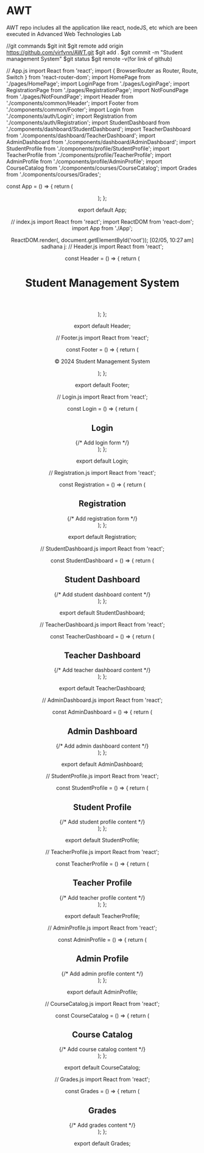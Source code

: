 # AWT
AWT repo includes all the application like react, nodeJS, etc which are been executed in Advanced Web Technologies Lab



//git commands
$git init
$git remote add origin https://github.com/virfvnn/AWT.git
$git add .
$git commit -m "Student management System"
$git status
$git remote -v(for link of github)


 // App.js
import React from 'react';
import { BrowserRouter as Router, Route, Switch } from 'react-router-dom';
import HomePage from './pages/HomePage';
import LoginPage from './pages/LoginPage';
import RegistrationPage from './pages/RegistrationPage';
import NotFoundPage from './pages/NotFoundPage';
import Header from './components/common/Header';
import Footer from './components/common/Footer';
import Login from './components/auth/Login';
import Registration from './components/auth/Registration';
import StudentDashboard from './components/dashboard/StudentDashboard';
import TeacherDashboard from './components/dashboard/TeacherDashboard';
import AdminDashboard from './components/dashboard/AdminDashboard';
import StudentProfile from './components/profile/StudentProfile';
import TeacherProfile from './components/profile/TeacherProfile';
import AdminProfile from './components/profile/AdminProfile';
import CourseCatalog from './components/courses/CourseCatalog';
import Grades from './components/courses/Grades';

const App = () => {
    return (
        <Router>
            <Header />
            <Switch>
                <Route exact path="/" component={HomePage} />
                <Route exact path="/login" component={LoginPage} />
                <Route exact path="/registration" component={RegistrationPage} />
                <Route exact path="/auth/login" component={Login} />
                <Route exact path="/auth/registration" component={Registration} />
                <Route exact path="/dashboard/student" component={StudentDashboard} />
                <Route exact path="/dashboard/teacher" component={TeacherDashboard} />
                <Route exact path="/dashboard/admin" component={AdminDashboard} />
                <Route exact path="/profile/student" component={StudentProfile} />
                <Route exact path="/profile/teacher" component={TeacherProfile} />
                <Route exact path="/profile/admin" component={AdminProfile} />
                <Route exact path="/courses/catalog" component={CourseCatalog} />
                <Route exact path="/courses/grades" component={Grades} />
                <Route component={NotFoundPage} />
            </Switch>
            <Footer />
        </Router>
    );
};

export default App;

// index.js
import React from 'react';
import ReactDOM from 'react-dom';
import App from './App';

ReactDOM.render(<App />, document.getElementById('root'));
[02/05, 10:27 am] sadhana j: // Header.js
import React from 'react';

const Header = () => {
    return (
        <header>
            <h1>Student Management System</h1>
        </header>
    );
};

export default Header;

// Footer.js
import React from 'react';

const Footer = () => {
    return (
        <footer>
            <p>© 2024 Student Management System</p>
        </footer>
    );
};

export default Footer;

// Login.js
import React from 'react';

const Login = () => {
    return (
        <div>
            <h2>Login</h2>
            {/* Add login form */}
        </div>
    );
};

export default Login;

// Registration.js
import React from 'react';

const Registration = () => {
    return (
        <div>
            <h2>Registration</h2>
            {/* Add registration form */}
        </div>
    );
};

export default Registration;

// StudentDashboard.js
import React from 'react';

const StudentDashboard = () => {
    return (
        <div>
            <h2>Student Dashboard</h2>
            {/* Add student dashboard content */}
        </div>
    );
};

export default StudentDashboard;

// TeacherDashboard.js
import React from 'react';

const TeacherDashboard = () => {
    return (
        <div>
            <h2>Teacher Dashboard</h2>
            {/* Add teacher dashboard content */}
        </div>
    );
};

export default TeacherDashboard;

// AdminDashboard.js
import React from 'react';

const AdminDashboard = () => {
    return (
        <div>
            <h2>Admin Dashboard</h2>
            {/* Add admin dashboard content */}
        </div>
    );
};

export default AdminDashboard;

// StudentProfile.js
import React from 'react';

const StudentProfile = () => {
    return (
        <div>
            <h2>Student Profile</h2>
            {/* Add student profile content */}
        </div>
    );
};

export default StudentProfile;

// TeacherProfile.js
import React from 'react';

const TeacherProfile = () => {
    return (
        <div>
            <h2>Teacher Profile</h2>
            {/* Add teacher profile content */}
        </div>
    );
};

export default TeacherProfile;

// AdminProfile.js
import React from 'react';

const AdminProfile = () => {
    return (
        <div>
            <h2>Admin Profile</h2>
            {/* Add admin profile content */}
        </div>
    );
};

export default AdminProfile;

// CourseCatalog.js
import React from 'react';

const CourseCatalog = () => {
    return (
        <div>
            <h2>Course Catalog</h2>
            {/* Add course catalog content */}
        </div>
    );
};

export default CourseCatalog;

// Grades.js
import React from 'react';

const Grades = () => {
    return (
        <div>
            <h2>Grades</h2>
            {/* Add grades content */}
        </div>
    );
};

export default Grades;
